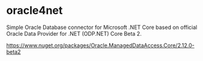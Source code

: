# oracle4net
Simple Oracle Database connector for Microsoft .NET Core based on official Oracle Data Provider for .NET (ODP.NET) Core Beta 2.

https://www.nuget.org/packages/Oracle.ManagedDataAccess.Core/2.12.0-beta2